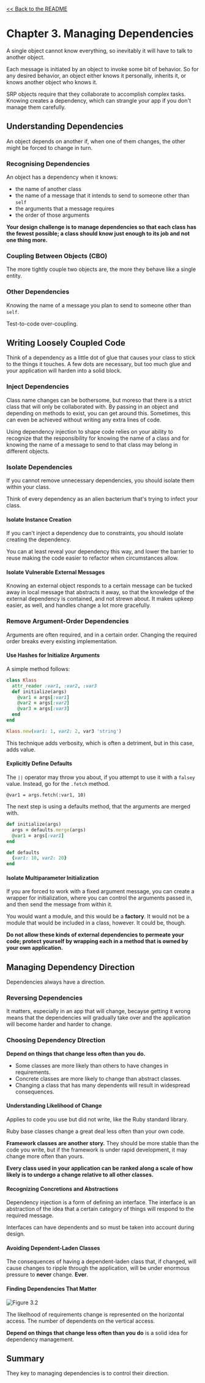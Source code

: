 [&lt;&lt; Back to the README](README.md)

# Chapter 3. Managing Dependencies

A single object cannot know everything, so inevitably it will have to talk to
another object.

Each message is initiated by an object to invoke some bit of behavior. So for
any desired behavior, an object either knows it personally, inherits it, or
knows another object who knows it.

SRP objects require that they collaborate to accomplish complex tasks. Knowing
creates a dependency, which can strangle your app if you don't manage them
carefully.

## Understanding Dependencies

An object depends on another if, when one of them changes, the other might be
forced to change in turn.

### Recognising Dependencies

An object has a dependency when it knows:

- the name of another class
- the name of a message that it intends to send to someone other than `self`
- the arguments that a message requires
- the order of those arguments

**Your design challenge is to manage dependencies so that each class has the
fewest possible; a class should know just enough to its job and not one thing
more.**

### Coupling Between Objects (CBO)

The more tightly couple two objects are, the more they behave like a single entity.

### Other Dependencies

Knowing the name of a message you plan to send to someone other than `self`.

Test-to-code over-coupling.

## Writing Loosely Coupled Code

Think of a dependency as a little dot of glue that causes your class to stick to
the things it touches. A few dots are necessary, but too much glue and your
application will harden into a solid block.

### Inject Dependencies

Class name changes can be bothersome, but moreso that there is a strict class
that will only be collaborated with. By passing in an object and depending on
methods to exist, you can get around this. Sometimes, this can even be achieved
without writing any extra lines of code.

Using dependency injection to shape code relies on your ability to recognize that
the responsibility for knowing the name of a class and for knowing the name of a
message to send to that class may belong in different objects.

### Isolate Dependencies

If you cannot remove unnecessary dependencies, you should isolate them within
your class.

Think of every dependency as an alien bacterium that's trying to infect your
class.

#### Isolate Instance Creation

If you can't inject a dependency due to constraints, you should isolate creating
the dependency.

You can at least reveal your dependency this way, and lower the barrier to reuse
making the code easier to refactor when circumstances allow.

#### Isolate Vulnerable External Messages

Knowing an external object responds to a certain message can be tucked away in
local message that abstracts it away, so that the knowledge of the external
dependency is contained, and not strewn about. It makes upkeep easier, as well,
and handles change a lot more gracefully.

### Remove Argument-Order Dependencies

Arguments are often required, and in a certain order. Changing the required order
breaks every existing implementation.

#### Use Hashes for Initialize Arguments

A simple method follows:

```ruby
class Klass
  attr_reader :var1, :var2, :var3
  def initialize(args)
    @var1 = args[:var1]
    @var2 = args[:var2]
    @var3 = args[:var3]
  end
end

Klass.new(var1: 1, var2: 2, var3 'string')
```

This technique adds verbosity, which is often a detriment, but in this case, adds value.

#### Explicitly Define Defaults

The `||` operator may throw you about, if you attempt to use it with a `falsey`
value. Instead, go for the `.fetch` method.

`@var1 = args.fetch(:var1, 10)`

The next step is using a defaults method, that the arguments are merged with.

```ruby
def initialize(args)
  args = defaults.merge(args)
  @var1 = args[:var1]
end

def defaults
  {var1: 10, var2: 20}
end
```

#### Isolate Multiparameter Initialization

If you are forced to work with a fixed argument message, you can create a wrapper
for initialization, where you can control the arguments passed in, and then send
  the message from within it.

You would want a module, and this would be a **factory**. It would not be a module
that would be included in a class, however. It could be, though.

**Do not allow these kinds of external dependencies to permeate your code; protect
yourself by wrapping each in a method that is owned by your own application.**

## Managing Dependency Direction

Dependencies always have a direction.

### Reversing Dependencies

It matters, especially in an app that will change, becayse getting it wrong means
that the dependencies will gradually take over and the application will become
harder and harder to change.

### Choosing Dependency DIrection

**Depend on things that change less often than you do.**

- Some classes are more likely than others to have changes in requirements.
- Concrete classes are more likely to change than abstract classes.
- Changing a class that has many dependents will result in widespread consequences.

#### Understanding Likelihood of Change

Applies to code you use but did not write, like the Ruby standard library.

Ruby base classes change a great deal less often than your own code.

**Framework classes are another story.** They should be more stable than the code
you write, but if the framework is under rapid development, it may change more often
than yours.

**Every class used in your application can be ranked along a scale of how likely
is to undergo a change relative to all other classes.**

#### Recognizing Concretions and Abstractions

Dependency injection is a form of defining an interface. The interface is an
abstraction of the idea that a certain category of things will respond to the
required message.

Interfaces can have dependents and so must be taken into account during design.

#### Avoiding Dependent-Laden Classes

The consequences of having a dependent-laden class that, if changed, will cause
changes to ripple through the application, will be under enormous pressure to
**never** change. **Ever**.

#### Finding Dependencies That Matter

![Figure 3.2](poodr-3-2.png)

The likelhood of requirements change is represented on the horizontal access.
The number of dependents on the vertical access.

**Depend on things that change less often than you do** is a solid idea for
dependency management.

## Summary

They key to managing dependencies is to control their direction.
